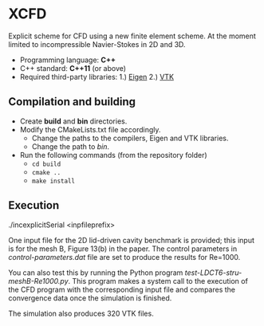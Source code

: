 # XCFD
Explicit scheme for CFD using a new finite element scheme. At the moment limited to incompressible Navier-Stokes in 2D and 3D.

* Programming language: **C++**
* C++ standard: **C++11** (or above)
* Required third-party libraries:
  1.) [Eigen](http://eigen.tuxfamily.org/index.php?title=Main_Page)
  2.) [VTK](https://vtk.org/)


## Compilation and building
* Create **build** and **bin** directories.
* Modify the CMakeLists.txt file accordingly.
  * Change the paths to the compilers, Eigen and VTK libraries.
  * Change the path to *bin*.
* Run the following commands (from the repository folder)
  * `cd build`
  * `cmake ..`
  * `make install`


## Execution
./incexplicitSerial \<inpfileprefix\>

One input file for the 2D lid-driven cavity benchmark is provided; this input is for the mesh B, Figure 13(b) in the paper. The control parameters in *control-parameters.dat* file are set to produce the results for Re=1000.

You can also test this by running the Python program *test-LDCT6-stru-meshB-Re1000.py*. This program makes a system call to the execution of the CFD program with the corresponding input file and compares the convergence data once the simulation is finished.

The simulation also produces 320 VTK files.
